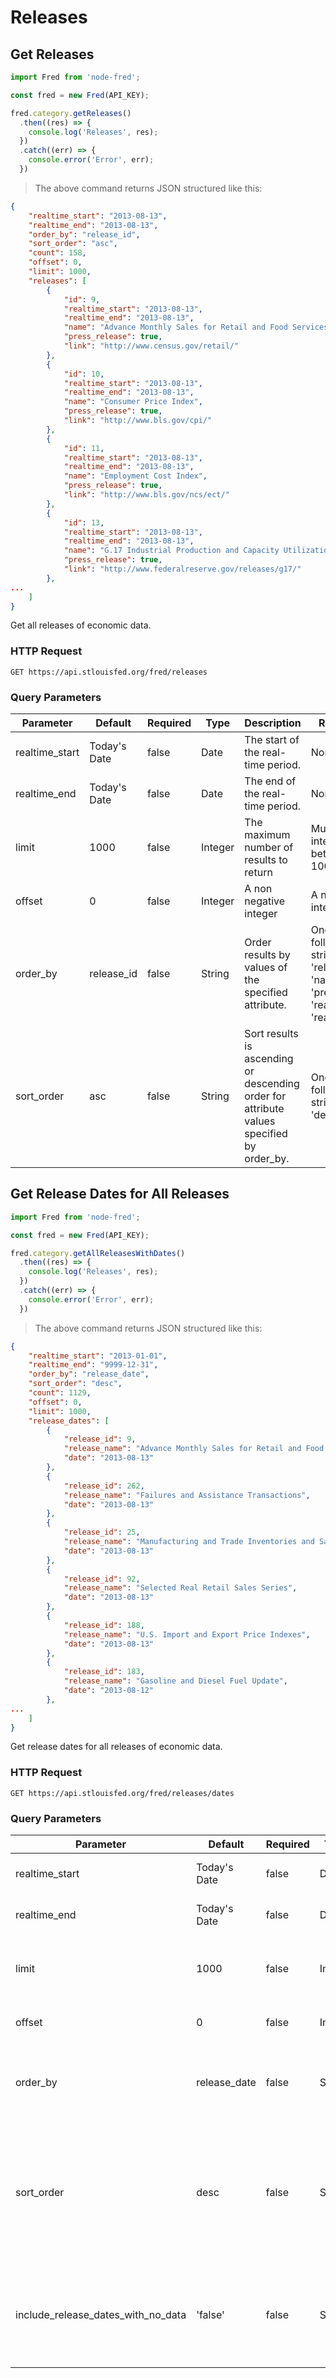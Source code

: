 # Releases

## Get Releases

```javascript
import Fred from 'node-fred';

const fred = new Fred(API_KEY);

fred.category.getReleases()
  .then((res) => {
    console.log('Releases', res);
  })
  .catch((err) => {
    console.error('Error', err);
  })
```

> The above command returns JSON structured like this:

```json
{
    "realtime_start": "2013-08-13",
    "realtime_end": "2013-08-13",
    "order_by": "release_id",
    "sort_order": "asc",
    "count": 158,
    "offset": 0,
    "limit": 1000,
    "releases": [
        {
            "id": 9,
            "realtime_start": "2013-08-13",
            "realtime_end": "2013-08-13",
            "name": "Advance Monthly Sales for Retail and Food Services",
            "press_release": true,
            "link": "http://www.census.gov/retail/"
        },
        {
            "id": 10,
            "realtime_start": "2013-08-13",
            "realtime_end": "2013-08-13",
            "name": "Consumer Price Index",
            "press_release": true,
            "link": "http://www.bls.gov/cpi/"
        },
        {
            "id": 11,
            "realtime_start": "2013-08-13",
            "realtime_end": "2013-08-13",
            "name": "Employment Cost Index",
            "press_release": true,
            "link": "http://www.bls.gov/ncs/ect/"
        },
        {
            "id": 13,
            "realtime_start": "2013-08-13",
            "realtime_end": "2013-08-13",
            "name": "G.17 Industrial Production and Capacity Utilization",
            "press_release": true,
            "link": "http://www.federalreserve.gov/releases/g17/"
        },
...
    ]
}
```

Get all releases of economic data.

### HTTP Request

`GET https://api.stlouisfed.org/fred/releases`

### Query Parameters

Parameter | Default | Required | Type | Description | Restrictions
--------- | ------- | -------- | ---- | ----------- | ------------
realtime_start | Today's Date | false | Date | The start of the real-time period. | None
realtime_end | Today's Date | false | Date | The end of the real-time period. | None
limit | 1000 | false | Integer | The maximum number of results to return | Must be an integer between 1 and 1000
offset | 0 | false | Integer | A non negative integer | A non negative integer
order_by | release_id | false | String | Order results by values of the specified attribute. | One of the following strings: 'release_id', 'name', 'press_release', 'realtime_start', 'realtime_end'.
sort_order | asc | false | String | Sort results is ascending or descending order for attribute values specified by order_by. | One of the following strings: 'asc', 'desc'.


## Get Release Dates for All Releases

```javascript
import Fred from 'node-fred';

const fred = new Fred(API_KEY);

fred.category.getAllReleasesWithDates()
  .then((res) => {
    console.log('Releases', res);
  })
  .catch((err) => {
    console.error('Error', err);
  })
```

> The above command returns JSON structured like this:

```json
{
    "realtime_start": "2013-01-01",
    "realtime_end": "9999-12-31",
    "order_by": "release_date",
    "sort_order": "desc",
    "count": 1129,
    "offset": 0,
    "limit": 1000,
    "release_dates": [
        {
            "release_id": 9,
            "release_name": "Advance Monthly Sales for Retail and Food Services",
            "date": "2013-08-13"
        },
        {
            "release_id": 262,
            "release_name": "Failures and Assistance Transactions",
            "date": "2013-08-13"
        },
        {
            "release_id": 25,
            "release_name": "Manufacturing and Trade Inventories and Sales",
            "date": "2013-08-13"
        },
        {
            "release_id": 92,
            "release_name": "Selected Real Retail Sales Series",
            "date": "2013-08-13"
        },
        {
            "release_id": 188,
            "release_name": "U.S. Import and Export Price Indexes",
            "date": "2013-08-13"
        },
        {
            "release_id": 183,
            "release_name": "Gasoline and Diesel Fuel Update",
            "date": "2013-08-12"
        },
...
    ]
}
```

Get release dates for all releases of economic data.

### HTTP Request

`GET https://api.stlouisfed.org/fred/releases/dates`

### Query Parameters

Parameter | Default | Required | Type | Description | Restrictions
--------- | ------- | -------- | ---- | ----------- | ------------
realtime_start | Today's Date | false | Date | The start of the real-time period. | None
realtime_end | Today's Date | false | Date | The end of the real-time period. | None
limit | 1000 | false | Integer | The maximum number of results to return | Must be an integer between 1 and 1000
offset | 0 | false | Integer | A non negative integer | A non negative integer
order_by | release_date | false | String | Order results by values of the specified attribute. | One of the following strings: 'release_date', 'release_id', 'release_name'.
sort_order | desc | false | String | Sort results is ascending or descending order for attribute values specified by order_by. | One of the following strings: 'asc', 'desc'.
include_release_dates_with_no_data | 'false' | false | String | Determines whether release dates with no data available are returned. | One of the following strings: 'true', 'false'.